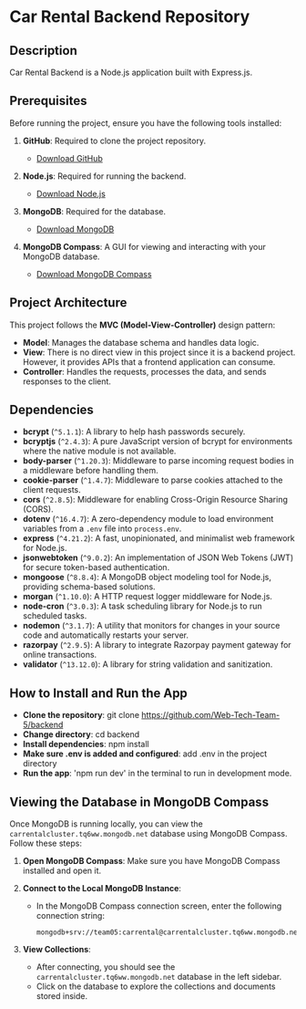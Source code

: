 # Car Rental Backend Repository

## Description

Car Rental Backend is a Node.js application built with Express.js.

## Prerequisites

Before running the project, ensure you have the following tools installed:

1. **GitHub**: Required to clone the project repository.
    - [Download GitHub](https://git-scm.com/downloads)

2. **Node.js**: Required for running the backend.
    - [Download Node.js](https://nodejs.org/)

3. **MongoDB**: Required for the database.
    - [Download MongoDB](https://www.mongodb.com/try/download/community)

4. **MongoDB Compass**: A GUI for viewing and interacting with your MongoDB database.
    - [Download MongoDB Compass](https://www.mongodb.com/try/download/compass)

## Project Architecture

This project follows the **MVC (Model-View-Controller)** design pattern:

- **Model**: Manages the database schema and handles data logic.
- **View**: There is no direct view in this project since it is a backend project. However, it provides APIs that a frontend application can consume.
- **Controller**: Handles the requests, processes the data, and sends responses to the client.

## Dependencies

- **bcrypt** (`^5.1.1`): A library to help hash passwords securely.
- **bcryptjs** (`^2.4.3`): A pure JavaScript version of bcrypt for environments where the native module is not available.
- **body-parser** (`^1.20.3`): Middleware to parse incoming request bodies in a middleware before handling them.
- **cookie-parser** (`^1.4.7`): Middleware to parse cookies attached to the client requests.
- **cors** (`^2.8.5`): Middleware for enabling Cross-Origin Resource Sharing (CORS).
- **dotenv** (`^16.4.7`): A zero-dependency module to load environment variables from a `.env` file into `process.env`.
- **express** (`^4.21.2`): A fast, unopinionated, and minimalist web framework for Node.js.
- **jsonwebtoken** (`^9.0.2`): An implementation of JSON Web Tokens (JWT) for secure token-based authentication.
- **mongoose** (`^8.8.4`): A MongoDB object modeling tool for Node.js, providing schema-based solutions.
- **morgan** (`^1.10.0`): A HTTP request logger middleware for Node.js.
- **node-cron** (`^3.0.3`): A task scheduling library for Node.js to run scheduled tasks.
- **nodemon** (`^3.1.7`): A utility that monitors for changes in your source code and automatically restarts your server.
- **razorpay** (`^2.9.5`): A library to integrate Razorpay payment gateway for online transactions.
- **validator** (`^13.12.0`): A library for string validation and sanitization.

## How to Install and Run the App

- **Clone the repository**: git clone https://github.com/Web-Tech-Team-5/backend
- **Change directory**: cd backend
- **Install dependencies**: npm install
- **Make sure .env is added and configured**: add .env in the project directory
- **Run the app**: 'npm run dev' in the terminal to run in development mode.

## Viewing the Database in MongoDB Compass

Once MongoDB is running locally, you can view the `carrentalcluster.tq6ww.mongodb.net` database using MongoDB Compass. Follow these steps:

1. **Open MongoDB Compass**: Make sure you have MongoDB Compass installed and open it.

2. **Connect to the Local MongoDB Instance**:
    - In the MongoDB Compass connection screen, enter the following connection string:
      ```
      mongodb+srv://team05:carrental@carrentalcluster.tq6ww.mongodb.net/
      ```

3. **View Collections**:
    - After connecting, you should see the `carrentalcluster.tq6ww.mongodb.net` database in the left sidebar.
    - Click on the database to explore the collections and documents stored inside.

